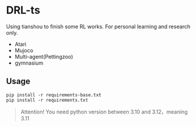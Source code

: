 # DRL-ts
Using tianshou to finish some RL works.
For personal learning and research only.

- Atari
- Mujoco
- Multi-agent(Pettingzoo)
- gymnasium

## Usage

```shell
pip install -r requirements-base.txt
pip install -r requirements.txt
```

> Attention! You need python version between 3.10 and 3.12，meaning 3.11
